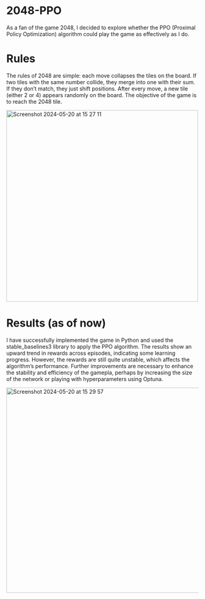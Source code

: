 # 2048-PPO

As a fan of the game 2048, I decided to explore whether the PPO (Proximal Policy Optimization) algorithm could play the game as effectively as I do.

# Rules

The rules of 2048 are simple: each move collapses the tiles on the board. If two tiles with the same number collide, they merge into one with their sum. If they don’t match, they just shift positions. After every move, a new tile (either 2 or 4) appears randomly on the board. The objective of the game is to reach the 2048 tile.

<img width="502" alt="Screenshot 2024-05-20 at 15 27 11" src="https://github.com/lucca11235/2048-PPO/assets/91396656/a10ea7d9-6b25-44d0-b560-1e42c57a92c4">

# Results (as of now)
I have successfully implemented the game in Python and used the stable_baselines3 library to apply the PPO algorithm. The results show an upward trend in rewards across episodes, indicating some learning progress. However, the rewards are still quite unstable, which affects the algorithm’s performance. Further improvements are necessary to enhance the stability and efficiency of the gamepla, perhaps by increasing the size of the network or playing with hyperparameters using Optuna.

<img width="538" alt="Screenshot 2024-05-20 at 15 29 57" src="https://github.com/lucca11235/2048-PPO/assets/91396656/b8f09de9-3d52-49d2-92d3-297890068aae">
